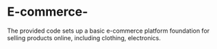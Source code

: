 # E-commerce-
The provided code sets up a basic e-commerce platform foundation for selling products online, including clothing, electronics.
